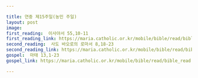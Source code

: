 ```yaml
---

title: 연중 제15주일(농민 주일)
layout: post 
image:  
first_reading:  이사야서 55,10-11
first_reading_link: https://maria.catholic.or.kr/mobile/bible/read/bible_read.asp?m=1&n=129&p=55
second_reading:  사도 바오로의 로마서 8,18-23
second_reading_link: https://maria.catholic.or.kr/mobile/bible/read/bible_read.asp?m=2&n=152&p=8
gospel:  마태 13,1-23
gospel_link: https://maria.catholic.or.kr/mobile/bible/read/bible_read.asp?m=2&n=147&p=13

---
```


